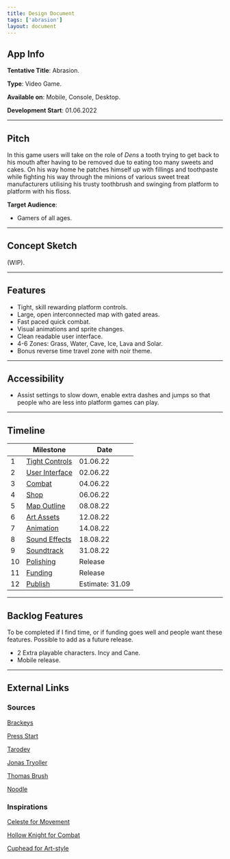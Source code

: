 ```yaml
---
title: Design Document
tags: ['abrasion']
layout: document
---
```

## App Info
__Tentative Title__: Abrasion.

__Type__: Video Game.

__Available on__: Mobile, Console, Desktop.

__Development Start__: 01.06.2022

---

## Pitch
In this game users will take on the role of _Dens_ a tooth trying to get back to his mouth after having to be removed due to eating too many sweets and cakes. On his way home he patches himself up with fillings and toothpaste while fighting his way through the minions of various sweet treat manufacturers utilising his trusty toothbrush and swinging from platform to platform with his floss.


__Target Audience__:
- Gamers of all ages.

---

## Concept Sketch
(WIP).

---

## Features
- Tight, skill rewarding platform controls.
- Large, open interconnected map with gated areas.
- Fast paced quick combat.
- Visual animations and sprite changes.
- Clean readable user interface.
- 4-6 Zones: Grass, Water, Cave, Ice, Lava and Solar.
- Bonus reverse time travel zone with noir theme.

---

## Accessibility
- Assist settings to slow down, enable extra dashes and jumps so that people who are less into platform games can play.

---

## Timeline
|     | Milestone                          | Date |
| --- | ---------------------------------- | ---- |
| 1   | [Tight Controls](Tight%20Controls) |  01.06.22    |
| 2   | [User Interface](User%20Interface) |   02.06.22   |
| 3   | [Combat](Combat)                   |  04.06.22    |
| 4   | [Shop](Shop)                       |    06.06.22  |
| 5   | [Map Outline](Map%20Outline)       |     08.08.22 |
| 6   | [Art Assets](Art%20Assets)         |    12.08.22  |
| 7   | [Animation](Animation)             |    14.08.22  |
| 8   | [Sound Effects](Sound%20Effects)   | 18.08.22     |
| 9   | [Soundtrack](Soundtrack)           |   31.08.22   |
| 10  | [Polishing](Polishing)             |  Release    |
| 11  | [Funding](Funding)                 |   Release   |
| 12  | [Publish](Publish)                 |  Estimate: 31.09    |

---

## Backlog Features
To be completed if I find time, or if funding goes well and people want these features. Possible to add as a future release.

- 2 Extra playable characters. Incy and Cane.
- Mobile release.

---

## External Links

### Sources
[Brackeys](https://brackeys.com)

[Press Start](https://pressstart.vip)

[Tarodev](https://www.youtube.com/c/Tarodev/about)

[Jonas Tryoller](https://www.youtube.com/c/JonasTyroller)

[Thomas Brush](https://www.youtube.com/watch?v=LAzaateh9q4&list=WL&index=15&t=2s)

[Noodle](https://www.youtube.com/watch?v=yLd5wmBNCBM)


### Inspirations
[Celeste for Movement](http://www.celestegame.com)

[Hollow Knight for Combat](https://www.hollowknight.com)

[Cuphead for Art-style](http://www.cupheadgame.com)
